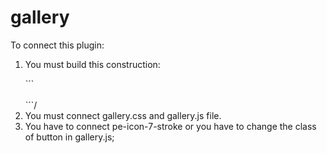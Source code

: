 # gallery
<p>
To connect this plugin:
</p>
<ol>
  <li><p>You must build this construction:<br></p>
```
<div>
    <a href="" class="gallery"><img src="" alt=""></a>
    <a href="" class="gallery"><img src="" alt=""></a>
    <a href="" class="gallery"><img src="" alt=""></a>
    <a href="" class="gallery"><img src="" alt=""></a>
    <a href="" class="gallery"><img src="" alt=""></a>
    <a href="" class="gallery"><img src="" alt=""></a>
</div>```/</li>
  <li>You must connect gallery.css and gallery.js file.</li>
<li>You have to connect  pe-icon-7-stroke or you have to change the class of button in gallery.js;</li>
</ol>
